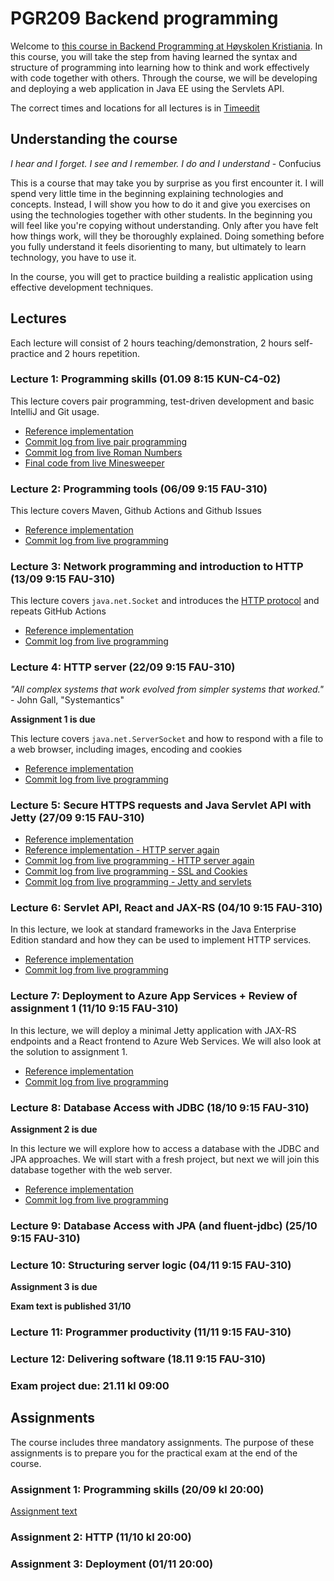 # PGR209 Backend programming

Welcome to [this course in Backend Programming at Høyskolen Kristiania](https://www.kristiania.no/studieportal/school-of-economics-innovation-and-technology/bachelorniva/pgr209/backendprogrammering/). In this course, you will take the step from having learned the syntax and structure of programming into learning how to think and work effectively with code together with others. Through the course, we will be developing and deploying a web application in Java EE using the Servlets API.

The correct times and locations for all lectures is in [Timeedit](https://cloud.timeedit.net/kristiania/web/student/)

## Understanding the course

*I hear and I forget. I see and I remember. I do and I understand* - Confucius

This is a course that may take you by surprise as you first encounter it. I will spend very little time in the beginning explaining technologies and concepts. Instead, I will show you how to do it and give you exercises on using the technologies together with other students. In the beginning you will feel like you're copying without understanding. Only after you have felt how things work, will they be thoroughly explained. Doing something before you fully understand it feels disorienting to many, but ultimately to learn technology, you have to use it.

In the course, you will get to practice building a realistic application using effective development techniques.

## Lectures

Each lecture will consist of 2 hours teaching/demonstration, 2 hours self-practice and 2 hours repetition.

### Lecture 1: Programming skills (01.09 8:15 KUN-C4-02)

This lecture covers pair programming, test-driven development and basic IntelliJ and Git usage.

* [Reference implementation](https://github.com/kristiania-pgr209-2022/pgr209-backend-programming/commits/reference/01)
* [Commit log from live pair programming](https://github.com/kristiania-pgr209-2022/pgr209-backend-programming/commits/lectures/01)
* [Commit log from live Roman Numbers](https://github.com/kristiania-pgr209-2022/pgr209-backend-programming/commits/lectures/01-b)
* [Final code from live Minesweeper](https://github.com/kristiania-pgr209-2022/pgr209-backend-programming/tree/lectures/01-c)

### Lecture 2: Programming tools (06/09 9:15 FAU-310)

This lecture covers Maven, Github Actions and Github Issues

* [Reference implementation](https://github.com/kristiania-pgr209-2022/pgr209-lecture-2-reference)
* [Commit log from live programming](https://github.com/kristiania-pgr209-2022/pgr209-lecture-2/commits/main)

### Lecture 3: Network programming and introduction to HTTP (13/09 9:15 FAU-310)

This lecture covers `java.net.Socket` and introduces the [HTTP protocol](https://www.rfc-editor.org/rfc/rfc7230.html) and repeats GitHub Actions

* [Reference implementation](https://github.com/kristiania-pgr209-2022/pgr209-backend-programming/commits/reference/03)
* [Commit log from live programming](https://github.com/kristiania-pgr209-2022/pgr209-backend-programming/commits/lectures/03)

### Lecture 4: HTTP server (22/09 9:15 FAU-310)

*"All complex systems that work evolved from simpler systems that worked."* - John Gall, "Systemantics"

**Assignment 1 is due**

This lecture covers `java.net.ServerSocket` and how to respond with a file to a web browser, including images, encoding and cookies

* [Reference implementation](https://github.com/kristiania-pgr209-2022/pgr209-backend-programming/commits/reference/04)
* [Commit log from live programming](https://github.com/kristiania-pgr209-2022/pgr209-backend-programming/commits/lectures/04)


### Lecture 5: Secure HTTPS requests and Java Servlet API with Jetty (27/09 9:15 FAU-310)

* [Reference implementation](https://github.com/kristiania-pgr209-2022/pgr209-backend-programming/commits/reference/05b)
* [Reference implementation - HTTP server again](https://github.com/kristiania-pgr209-2022/pgr209-backend-programming/commits/reference/05)
* [Commit log from live programming - HTTP server again](https://github.com/kristiania-pgr209-2022/pgr209-backend-programming/commits/lectures/05)
* [Commit log from live programming - SSL and Cookies](https://github.com/kristiania-pgr209-2022/pgr209-backend-programming/commits/lectures/05b)
* [Commit log from live programming - Jetty and servlets](https://github.com/kristiania-pgr209-2022/pgr209-backend-programming/commits/lectures/05c)


### Lecture 6: Servlet API, React and JAX-RS (04/10 9:15 FAU-310)

In this lecture, we look at standard frameworks in the Java Enterprise Edition standard and how they can be used to implement HTTP services.

* [Reference implementation](https://github.com/kristiania-pgr209-2022/pgr209-backend-programming/commits/reference/06)
* [Commit log from live programming](https://github.com/kristiania-pgr209-2022/pgr209-backend-programming/commits/lectures/06)

### Lecture 7: Deployment to Azure App Services + Review of assignment 1 (11/10 9:15 FAU-310)

In this lecture, we will deploy a minimal Jetty application with JAX-RS endpoints and a React frontend to Azure Web Services. We will also look at the solution to assignment 1.

* [Reference implementation](https://github.com/kristiania-pgr209-2022/pgr209-backend-programming/commits/reference/07)
* [Commit log from live programming](https://github.com/kristiania-pgr209-2022/pgr209-backend-programming/commits/lecture/07)

### Lecture 8: Database Access with JDBC (18/10 9:15 FAU-310)

**Assignment 2 is due**

In this lecture we will explore how to access a database with the JDBC and JPA approaches. We will start with a fresh project, but next we will join this database together with the web server.

* [Reference implementation](https://github.com/kristiania-pgr209-2022/pgr209-backend-programming/commits/reference/08)
* [Commit log from live programming](https://github.com/kristiania-pgr209-2022/pgr209-backend-programming/commits/lectures/08)


### Lecture 9: Database Access with JPA (and fluent-jdbc) (25/10 9:15 FAU-310)

### Lecture 10: Structuring server logic (04/11 9:15 FAU-310)

**Assignment 3 is due**

**Exam text is published 31/10**

### Lecture 11: Programmer productivity (11/11 9:15 FAU-310)

### Lecture 12: Delivering software (18.11 9:15 FAU-310)

### Exam project due: 21.11 kl 09:00

## Assignments

The course includes three mandatory assignments. The purpose of these assignments is to prepare you for the practical exam at the end of the course.

### Assignment 1: Programming skills (20/09 kl 20:00)

[Assignment text](https://github.com/kristiania-pgr209-2022/pgr203-assignment-1-template)

### Assignment 2: HTTP (11/10 kl 20:00)

### Assignment 3: Deployment (01/11 20:00)

